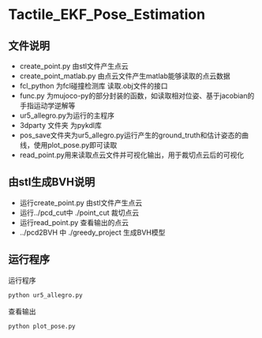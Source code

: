 # Tactile_EKF_Pose_Estimation

## 文件说明
- create_point.py 由stl文件产生点云
- create_point_matlab.py 由点云文件产生matlab能够读取的点云数据
- fcl_python 为fcl碰撞检测库 读取.obj文件的接口
- func.py 为mujoco-py的部分封装的函数，如读取相对位姿、基于jacobian的手指运动学逆解等
- ur5_allegro.py为运行的主程序
- 3dparty 文件夹 为pykdl库
- pos_save文件夹为ur5_allegro.py运行产生的ground_truth和估计姿态的曲线，使用plot_pose.py即可读取
- read_point.py用来读取点云文件并可视化输出，用于裁切点云后的可视化

## 由stl生成BVH说明
- 运行create_point.py 由stl文件产生点云
- 运行../pcd_cut中 ./point_cut 裁切点云
- 运行read_point.py 查看输出的点云
- ../pcd2BVH 中 ./greedy_project 生成BVH模型

## 运行程序
运行程序
```bash
python ur5_allegro.py
```

查看输出
```bash
python plot_pose.py
```
